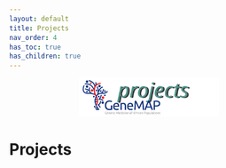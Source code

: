 ```yaml
---
layout: default
title: Projects
nav_order: 4
has_toc: true
has_children: true
---
```


<p align="center"><img src="../assets/img/genemap-projects-2.svg" height="50%" width="50%"></p>




# Projects

